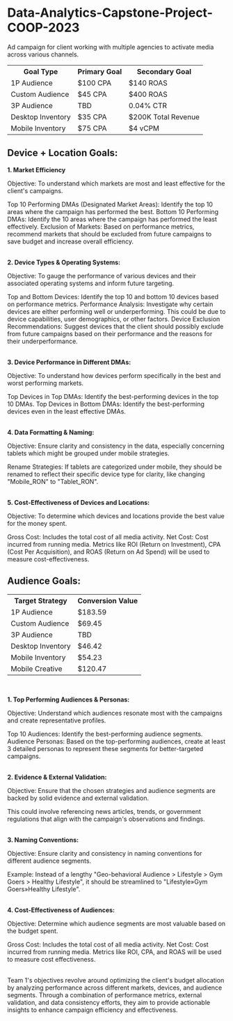 # Data-Analytics-Capstone-Project-COOP-2023
Ad campaign for client working with multiple agencies to activate media across various channels. 

<table>
	     <tr>
		        <th>Goal Type</th>
		        <th>Primary Goal</th>
		        <th>Secondary Goal</th>
	     </tr>
	     <tr>
		        <td>1P Audience</td>
          <td>$100 CPA</td>
          <td>$140 ROAS</td>
      </tr>
      <tr>
		        <td>Custom Audience</td>
          <td>$45 CPA</td>
          <td>$400 ROAS</td>
 	    <tr/>
	     <tr>
		        <td>3P Audience</td>
		        <td>TBD</td>
          <td>0.04% CTR</td>
	     </tr>
	     <tr>
		        <td>Desktop Inventory</td>
		        <td>$35 CPA</td>
		        <td>$200K Total Revenue</td>
      <tr>
		        <td>Mobile Inventory</td>
		        <td>$75 CPA</td>
          <td>$4 vCPM</td>
	     </tr>
</table>

## **Device + Location Goals:** 

**1. Market Efficiency**
 
Objective: To understand which markets are most and least effective for the client's campaigns. 

Top 10 Performing DMAs (Designated Market Areas): Identify the top 10 areas where the campaign has performed the best. 
Bottom 10 Performing DMAs: Identify the 10 areas where the campaign has performed the least effectively. 
Exclusion of Markets: Based on performance metrics, recommend markets that should be excluded from future campaigns to save budget and increase overall efficiency.<br>


<br>**2. Device Types & Operating Systems:**

Objective: To gauge the performance of various devices and their associated operating systems and inform future targeting. 

Top and Bottom Devices: Identify the top 10 and bottom 10 devices based on performance metrics. 
Performance Analysis: Investigate why certain devices are either performing well or underperforming. This could be due to device capabilities, user demographics, or other factors. 
Device Exclusion Recommendations: Suggest devices that the client should possibly exclude from future campaigns based on their performance and the reasons for their underperformance.<br>


<br>**3. Device Performance in Different DMAs:**

Objective: To understand how devices perform specifically in the best and worst performing markets. 

Top Devices in Top DMAs: Identify the best-performing devices in the top 10 DMAs. 
Top Devices in Bottom DMAs: Identify the best-performing devices even in the least effective DMAs.<br> 


<br>**4. Data Formatting & Naming:**

Objective: Ensure clarity and consistency in the data, especially concerning tablets which might be grouped under mobile strategies. 

Rename Strategies: If tablets are categorized under mobile, they should be renamed to reflect their specific device type for clarity, like changing "Mobile_RON" to "Tablet_RON".<br> 


<br>**5. Cost-Effectiveness of Devices and Locations:** 

Objective: To determine which devices and locations provide the best value for the money spent. 

Gross Cost: Includes the total cost of all media activity.
Net Cost: Cost incurred from running media.
Metrics like ROI (Return on Investment), CPA (Cost Per Acquisition), and ROAS (Return on Ad Spend) will be used to measure cost-effectiveness.<br> 

## **Audience Goals:** 

<table>
      <tr>
          <th>Target Strategy </th>
		        <th>Conversion Value</th>
      </tr>
      <tr>
		        <td>1P Audience</td>
          <td>$183.59</td>
      </tr>
      <tr>
		        <td>Custom Audience</td>
          <td>$69.45</td>
      </tr>
      <tr>
		        <td>3P Audience</td>
		        <td>TBD</td>
      </tr>
      <tr>
		        <td>Desktop Inventory</td>
		        <td>$46.42</td>
      </tr>
      <tr>		
          <td>Mobile Inventory</td>
		        <td>$54.23</td>
      </tr>
      <tr>
	         <td>Mobile Creative</td>
	         <td>$120.47</td>
      </tr>
</table> <br>


**1. Top Performing Audiences & Personas:** 

Objective: Understand which audiences resonate most with the campaigns and create representative profiles. 

Top 10 Audiences: Identify the best-performing audience segments. 
Audience Personas: Based on the top-performing audiences, create at least 3 detailed personas to represent these segments for better-targeted campaigns.<br> 


<br>**2. Evidence & External Validation:** 

Objective: Ensure that the chosen strategies and audience segments are backed by solid evidence and external validation. 

This could involve referencing news articles, trends, or government regulations that align with the campaign's observations and findings.<br>


<br>**3. Naming Conventions:** 

Objective: Ensure clarity and consistency in naming conventions for different audience segments. 

Example: Instead of a lengthy "Geo-behavioral Audience > Lifestyle > Gym Goers > Healthy Lifestyle", it should be streamlined to "Lifestyle»Gym Goers»Healthy Lifestyle".<br> 


<br>**4. Cost-Effectiveness of Audiences:**

Objective: Determine which audience segments are most valuable based on the budget spent. 

Gross Cost: Includes the total cost of all media activity.
Net Cost: Cost incurred from running media.
Metrics like ROI, CPA, and ROAS will be used to measure cost effectiveness.<br> 

<br>Team 1's objectives revolve around optimizing the client's budget allocation by analyzing performance across different markets, devices, and audience segments. Through a combination of performance metrics, external validation, and data consistency efforts, they aim to provide actionable insights to enhance campaign efficiency and effectiveness. </br>

